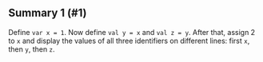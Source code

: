 ## Summary 1 (#1)

Define `var x = 1`. Now define `val y = x` and `val z = y`. After that, assign
2 to `x` and display the values of all three identifiers on different lines:
first `x`, then `y`, then `z`.